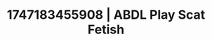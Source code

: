 ---
categories:
- Fantasy surrender
- Sapphic desires
- Athlete
- Modesty
- Whispers of pleasure
image: /assets/images/1747183455908.jpg
layout: post
seo:
  description: Featured content with artistic ABDL Play, Scat Fetish. HD images available.
  keywords: ABDL Play, Scat Fetish
  og_image: /assets/images/1747183455908.jpg
  schema_type: VisualArtwork
tags:
- '#1747183455908'
- ABDL Play
- Scat Fetish
title: 1747183455908 | ABDL Play Scat Fetish
---